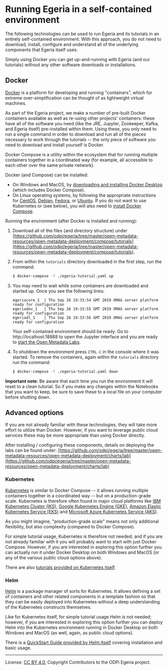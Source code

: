<!-- SPDX-License-Identifier: CC-BY-4.0 -->
<!-- Copyright Contributors to the ODPi Egeria project. -->

# Running Egeria in a self-contained environment

The following technologies can be used to run Egeria and its tutorials in an entirely self-contained environment.
With this approach, you do not need to download, install, configure and understand all of the underlying components
that Egeria itself uses.

Simply using Docker you can get up-and-running with Egeria (and our tutorials) without any other software downloads
or installations.

## Docker

[Docker](https://www.docker.com) is a platform for developing and running "containers", which for extreme
over-simplification can be thought of as lightweight virtual machines.

As part of the Egeria project, we make a number of pre-built Docker containers available as well as re-using
other projects' containers: these have all of the software you need (like the JRE, Jupyter, Zookeeper, Kafka, and
Egeria itself) pre-installed within them. Using these, you only need to run a single command in order to download
and run all of the pieces necessary to work through the tutorials -- the only piece of software you need to download
and install yourself is Docker.

Docker Compose is a utility within the ecosystem that for running multiple containers together in a coordinated
way (for example, all accessible to each other over the same private network).

Docker (and Compose) can be installed:

- On Windows and MacOS, by [downloading and installing Docker Desktop](https://hub.docker.com/?overlay=onboarding)
(which includes Docker Compose).
- On Linux operating systems, by following the appropriate instructions for [CentOS](https://docs.docker.com/v17.12/install/linux/docker-ce/centos/),
[Debian](https://docs.docker.com/v17.12/install/linux/docker-ce/debian/), [Fedora](https://docs.docker.com/v17.12/install/linux/docker-ce/fedora/),
or [Ubuntu](https://docs.docker.com/v17.12/install/linux/docker-ce/ubuntu/). If you do not want to use Kubernetes or
(see below), you will also need to [install Docker Compose](https://github.com/docker/compose/releases).

Running the environment (after Docker is installed and running):

1. Download all of the files (and directory structure) under
[https://github.com/odpi/egeria/tree/master/open-metadata-resources/open-metadata-deployment/compose/tutorials](https://github.com/odpi/egeria/tree/master/open-metadata-resources/open-metadata-deployment/compose/tutorials).

1. From within the `tutorials` directory downloaded in the first step, run the command:

    ```bash
    $ docker-compose -f ./egeria-tutorial.yaml up
    ```

1. You may need to wait while some containers are downloaded and started up. Once you see the following lines:

    ```text
    egeriacore_1  | Thu Sep 26 19:33:54 GMT 2019 OMAG server platform ready for configuration
    egeriadev_1   | Thu Sep 26 19:33:55 GMT 2019 OMAG server platform ready for configuration
    egeriadl_1    | Thu Sep 26 19:33:56 GMT 2019 OMAG server platform ready for configuration
    ```

    Your self-contained environment should be ready.  Go to http://localhost:18888 to open the Jupyter interface and
    you are ready to [start the Open Metadata Labs](../../open-metadata-labs).

1. To shutdown the environment press `CTRL-C` in the console where it was started.  To remove the containers,
    again within the `tutorials` directory run the command:

    ```bash
    $ docker-compose -f ./egeria-tutorial.yaml down
    ```

**Important note**: Be aware that each time you run the environment it will reset to a clean tutorial. So if you make
any changes within the Notebooks that you want to keep, be sure to save these to a local file on your computer before
shutting down.

## Advanced options

If you are not already familiar with these technologies, they will take more effort to utilize than Docker. However, if
you want to leverage public cloud services these may be more appropriate than using Docker directly.

After installing / configuring these components, details on deploying the labs can be found under:
[https://github.com/odpi/egeria/tree/master/open-metadata-resources/open-metadata-deployment/charts/lab](https://github.com/odpi/egeria/tree/master/open-metadata-resources/open-metadata-deployment/charts/lab)

### Kubernetes

[Kubernetes](https://kubernetes.io) is similar to Docker Compose -- it allows running multiple containers together in
a coordinated way -- but on a production-grade scale. Kubernetes is therefore often found in major cloud platforms like
[IBM Kubernetes Cluster (IKS)](https://cloud.ibm.com/kubernetes/catalog/cluster), [Google Kubernetes Engine (GKE)](https://cloud.google.com/kubernetes-engine/),
 [Amazon Elastic Kubernetes Service (EKS)](https://aws.amazon.com/eks/) and [Microsoft Azure Kubernetes Service (AKS)](https://azure.microsoft.com/services/kubernetes-service).

As you might imagine, "production-grade scale" means not only additional flexibility, but also complexity (compared to
Docker Compose).

For simple tutorial usage, Kubernetes is therefore not needed; and if you are not already familiar with it you will
probably want to start with just Docker Compose. However, if you are interested in exploring this option further you
can actually run it under Docker Desktop on both Windows and MacOS (or any of the various public cloud options above).

There are also [tutorials provided on Kubernetes itself](https://kubernetes.io/docs/tutorials/kubernetes-basics/).

### Helm

[Helm](https://helm.sh) is a package manager of sorts for Kubernetes. It allows defining a set of containers and other
related components in a template fashion so that they can be easily deployed into Kubernetes without a deep
understanding of the Kubernetes constructs themselves.

Like for Kubernetes itself, for simple tutorial usage Helm is not needed; however, if you are interested in exploring
this option further you can deploy Helm into the Kubernetes environment running in Docker Desktop on both Windows and
MacOS (as well, again, as public cloud options).

There is a [QuickStart Guide provided by Helm itself](https://helm.sh/docs/using_helm/#quickstart) covering
installation and basic usage.


----
License: [CC BY 4.0](https://creativecommons.org/licenses/by/4.0/),
Copyright Contributors to the ODPi Egeria project.
